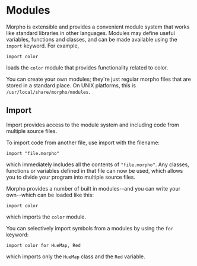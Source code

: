 [comment]: # (Morpho modules help file)
[version]: # (0.5)

[toplevel]: #

# Modules
[tagmodules]: # (modules)

Morpho is extensible and provides a convenient module system that works like standard libraries in other languages. Modules may define useful variables, functions and classes, and can be made available using the `import` keyword. For example,

    import color

loads the `color` module that provides functionality related to color.

You can create your own modules; they're just regular morpho files that are stored in a standard place. On UNIX platforms, this is `/usr/local/share/morpho/modules`.

## Import
[tagimport]: # (import)
[tagas]: # (as)

Import provides access to the module system and including code from multiple source files.

To import code from another file, use import with the filename:

    import "file.morpho"

which immediately includes all the contents of `"file.morpho"`. Any classes, functions or variables defined in that file can now be used, which allows you to divide your program into multiple source files.

Morpho provides a number of built in modules--and you can write your own--which can be loaded like this:

    import color

which imports the `color` module.

You can selectively import symbols from a modules by using the `for` keyword:

    import color for HueMap, Red

which imports only the `HueMap` class and the `Red` variable.
